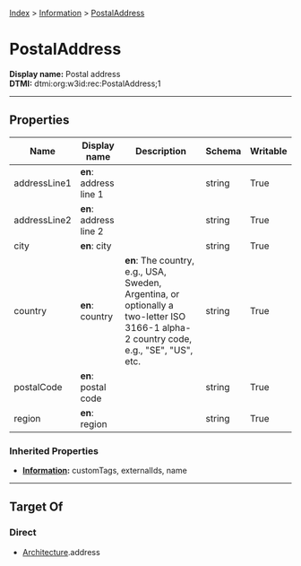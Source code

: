 [Index](../Index.md) > [Information](Information.md) > [PostalAddress](#)
# PostalAddress

**Display name:** Postal address<br />
**DTMI:** dtmi:org:w3id:rec:PostalAddress;1

---

## Properties

|Name|Display name|Description|Schema|Writable|
|-|-|-|-|-|
|addressLine1|**en**: address line 1||string|True|
|addressLine2|**en**: address line 2||string|True|
|city|**en**: city||string|True|
|country|**en**: country|**en**: The country, e.g., USA, Sweden, Argentina, or optionally a two-letter ISO 3166-1 alpha-2 country code, e.g., "SE", "US", etc.|string|True|
|postalCode|**en**: postal code||string|True|
|region|**en**: region||string|True|
### Inherited Properties
* **[Information](Information.md):** customTags, externalIds, name

---

## Target Of
### Direct
* [Architecture](../Space/Architecture/Architecture.md).address
